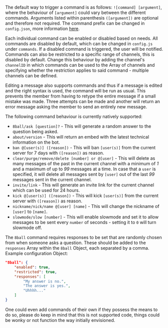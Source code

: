 The default way to trigger a command is as follows: `![command] [argument]`, where the behaviour of `[argument]` could vary between the different commands. Arguments listed within parenthesis `([argument])` are optional and therefore not required. The command prefix can be changed in `config.json`, more information [here](#optional-configuration-settings).

Each individual command can be enabled or disabled based on needs. All commands are disabled by default, which can be changed in `config.js` under `commands`. If a disabled command is triggered, the user will be notified. Commands can also be restricted to a specific range of channels, this is disabled by default. Change this behaviour by adding the channel's `channelID` in which commands can be used to the Array of channels and specifying whether the restriction applies to said command - multiple channels can be defined.

Editing a message also supports commands and thus if a message is edited and the right syntax is used, the command will be run as usual. This prevents the member from having to retype the entire message if a small mistake was made. Three attempts can be made and another will return an error message asking the member to send an entirely new message.

The following command behaviour is currently natively supported:
- `8ball/ask [question]?` - This will generate a random answer to the question being asked.
- `about/version` - This will return an embed with the latest technical information on the bot.
- `ban @[user(s)] ([reason])` - This will ban `[user(s)]` from the current server for 7 days with `([reason])` as reason.
- `clear/purge/remove/delete [number] or @[user]` - This will delete as many messages of the past in the current channel with a minimum of *1* and a maximum of up to *99* messages at a time. In case that a `user` is specified, it will delete all messages sent by `[user]` out of the last *99* messages sent in the current channel.
- `invite/link` - This will generate an invite link for the current channel which can be used for 24 hours.
- `kick @[user(s)] ([reason])` - This will kick `[user(s)]` from the current server with `([reason])` as reason.
- `nickname/nick/name @[user] [name]` - This will change the nickname of `[user]` to `[name]`.
- `slowmode/slow [number]` - This will enable slowmode and set it to allow messages to be sent every `number` of seconds - setting it to `0` will turn slowmode off.

The `8ball` command requires responses to be set that are randomly chosen from when someone asks a question. These should be added to the `responses` Array within the `8ball` Object, each separated by a comma. Example configuration Object:
```JSON
"8ball": {
	"enabled": true,
	"restricted": true,
	"responses": [
		"My answer is no.",
		"The answer is yes.",
		"Uhhhh..."
	]
}
```

One could even add commands of their own if they possess the means to do so, please do keep in mind that this is not supported code, things could be wonky or not function the way initially envisioned.
